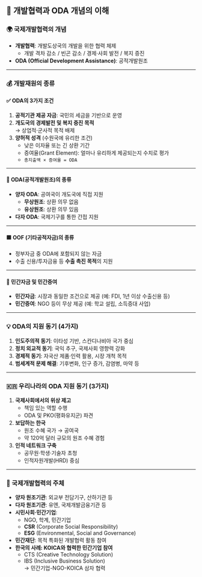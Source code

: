 ## 🤝 개발협력과 ODA 개념의 이해

### 🌍 국제개발협력의 개념

- **개발협력**: 개발도상국의 개발을 위한 협력 체제
  - 개발 격차 감소 / 빈곤 감소 / 경제·사회 발전 / 복지 증진
- **ODA (Official Development Assistance)**: 공적개발원조

---

### 💰 개발재원의 종류

#### ✅ ODA의 3가지 조건

1. **공적기관 제공 자금**: 국민의 세금을 기반으로 운영
2. **개도국의 경제발전 및 복지 증진 목적**  
   → 상업적·군사적 목적 배제
3. **양허적 성격** (수원국에 유리한 조건)
   - 낮은 이자율 또는 긴 상환 기간
   - 증여율(Grant Element): 얼마나 유리하게 제공되는지 수치로 평가
   - `총지출액 × 증여율 = ODA`

---

#### 📌 ODA(공적개발원조)의 종류

- **양자 ODA**: 공여국이 개도국에 직접 지원
  - **무상원조**: 상환 의무 없음
  - **유상원조**: 상환 의무 있음
- **다자 ODA**: 국제기구를 통한 간접 지원

---

#### 🟪 OOF (기타공적자금)의 종류

- 정부자금 중 ODA에 포함되지 않는 자금
- 수출 신용/투자금융 등 **수출 촉진 목적**의 지원

---

#### 🏦 민간자금 및 민간증여

- **민간자금**: 시장과 동일한 조건으로 제공 (예: FDI, 1년 이상 수출신용 등)
- **민간증여**: NGO 등이 무상 제공 (예: 학교 설립, 소득증대 사업)

---

### 💡 ODA의 지원 동기 (4가지)

1. **인도주의적 동기**: 이타성 기반, 스칸디나비아 국가 중심
2. **정치 외교적 동기**: 국익 추구, 국제사회 영향력 강화
3. **경제적 동기**: 자국산 제품·인력 활용, 시장 개척 목적
4. **범세계적 문제 해결**: 기후변화, 인구 증가, 감염병, 마약 등

---

### 🇰🇷 우리나라의 ODA 지원 동기 (3가지)

1. **국제사회에서의 위상 제고**  
   - 책임 있는 역할 수행  
   - ODA 및 PKO(평화유지군) 파견
2. **보답하는 한국**  
   - 원조 수혜 국가 → 공여국  
   - 약 120억 달러 규모의 원조 수혜 경험
3. **인적 네트워크 구축**  
   - 공무원·학생·기술자 초청  
   - 인적자원개발(HRD) 중심

---

### 🏢 국제개발협력의 주체

- **양자 원조기관**: 외교부 전담기구, 산하기관 등
- **다자 원조기관**: 유엔, 국제개발금융기관 등
- **시민사회·민간기업**:  
  - NGO, 학계, 민간기업  
  - **CSR** (Corporate Social Responsibility)  
  - **ESG** (Environmental, Social and Governance)
- **민간재단**: 목적 특화된 개발협력 활동 참여
- **한국의 사례: KOICA와 협력한 민간기업 참여**
  - CTS (Creative Technology Solution)
  - IBS (Inclusive Business Solution)  
    → 민간기업-NGO-KOICA 삼자 협력

